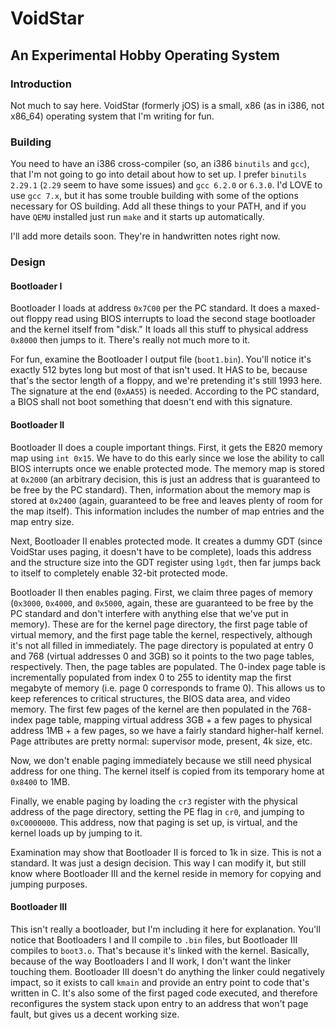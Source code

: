 # VoidStar
## An Experimental Hobby Operating System

### Introduction
Not much to say here. VoidStar (formerly jOS) is a small, x86 (as in i386, not x86_64) operating system that I'm writing for fun.

### Building
You need to have an i386 cross-compiler (so, an i386 `binutils` and `gcc`), that I'm not going to go into detail about how to set up. I prefer `binutils 2.29.1` (`2.29` seem to have some issues) and `gcc 6.2.0` or `6.3.0`. I'd LOVE to use `gcc 7.x`, but it has some trouble building with some of the options necessary for OS building. Add all these things to your PATH, and if you have `QEMU` installed just run `make` and it starts up automatically.

I'll add more details soon. They're in handwritten notes right now.

### Design
#### Bootloader I
Bootloader I loads at address `0x7C00` per the PC standard. It does a maxed-out floppy read using BIOS interrupts to load the second stage bootloader and the kernel itself from "disk." It loads all this stuff to physical address `0x8000` then jumps to it. There's really not much more to it.

For fun, examine the Bootloader I output file (`boot1.bin`). You'll notice it's exactly 512 bytes long but most of that isn't used. It HAS to be, because that's the sector length of a floppy, and we're pretending it's still 1993 here. The signature at the end (`0xAA55`) is needed. According to the PC standard, a BIOS shall not boot something that doesn't end with this signature.

#### Bootloader II
Bootloader II does a couple important things. First, it gets the E820 memory map using `int 0x15`. We have to do this early since we lose the ability to call BIOS interrupts once we enable protected mode. The memory map is stored at `0x2000` (an arbitrary decision, this is just an address that is guaranteed to be free by the PC standard). Then, information about the memory map is stored at `0x2400` (again, guaranteed to be free and leaves plenty of room for the map itself). This information includes the number of map entries and the map entry size.

Next, Bootloader II enables protected mode. It creates a dummy GDT (since VoidStar uses paging, it doesn't have to be complete), loads this address and the structure size into the GDT register using `lgdt`, then far jumps back to itself to completely enable 32-bit protected mode.

Bootloader II then enables paging. First, we claim three pages of memory (`0x3000`, `0x4000`, and `0x5000`, again, these are guaranteed to be free by the PC standard and don't interfere with anything else that we've put in memory). These are for the kernel page directory, the first page table of virtual memory, and the first page table the kernel, respectively, although it's not all filled in immediately. The page directory is populated at entry 0 and 768 (virtual addresses 0 and 3GB) so it points to the two page tables, respectively. Then, the page tables are populated. The 0-index page table is incrementally populated from index 0 to 255 to identity map the first megabyte of memory (i.e. page 0 corresponds to frame 0). This allows us to keep references to critical structures, the BIOS data area, and video memory. The first few pages of the kernel are then populated in the 768-index page table, mapping virtual address 3GB + a few pages to physical address 1MB + a few pages, so we have a fairly standard higher-half kernel. Page attributes are pretty normal: supervisor mode, present, 4k size, etc.

Now, we don't enable paging immediately because we still need physical address for one thing. The kernel itself is copied from its temporary home at `0x8400` to 1MB.

Finally, we enable paging by loading the `cr3` register with the physical address of the page directory, setting the PE flag in `cr0`, and jumping to `0xC0000000`. This address, now that paging is set up, is virtual, and the kernel loads up by jumping to it. 

Examination may show that Bootloader II is forced to 1k in size. This is not a standard. It was just a design decision. This way I can modify it, but still know where Bootloader III and the kernel reside in memory for copying and jumping purposes.

#### Bootloader III
This isn't really a bootloader, but I'm including it here for explanation. You'll notice that Bootloaders I and II compile to `.bin` files, but Bootloader III compiles to `boot3.o`. That's because it's linked with the kernel. Basically, because of the way Bootloaders I and II work, I don't want the linker touching them. Bootloader III doesn't do anything the linker could negatively impact, so it exists to call `kmain` and provide an entry point to code that's written in C. It's also some of the first paged code executed, and therefore reconfigures the system stack upon entry to an address that won't page fault, but gives us a decent working size.

